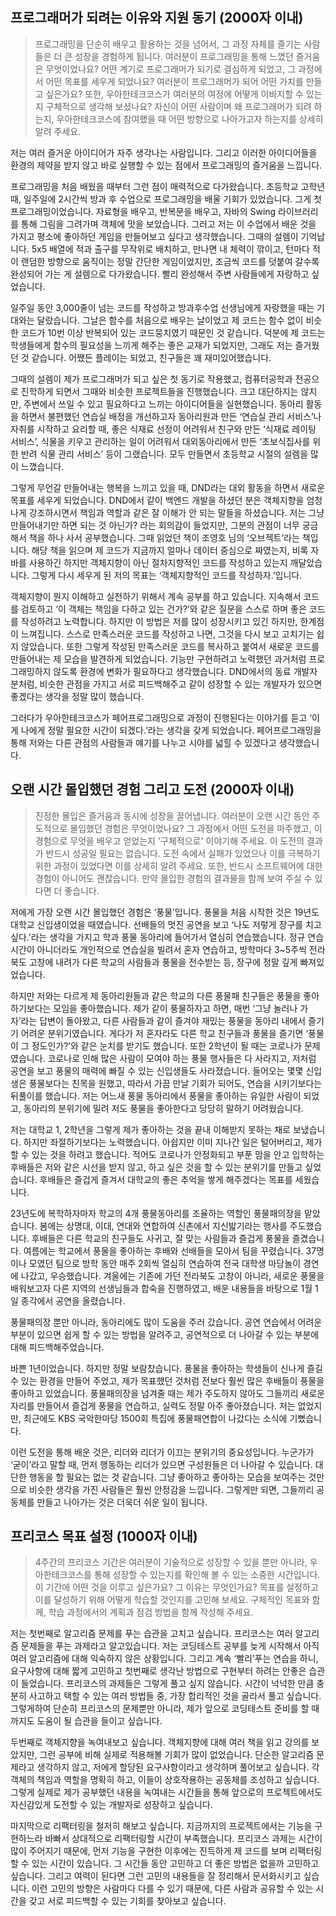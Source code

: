 
## 프로그래머가 되려는 이유와 지원 동기 (2000자 이내)

> 프로그래밍을 단순히 배우고 활용하는 것을 넘어서, 그 과정 자체를 즐기는 사람들은 더 큰 성장을 경험하게 됩니다. 여러분이 프로그래밍을 통해 느꼈던 즐거움은 무엇이었나요? 어떤 계기로 프로그래머가 되기로 결심하게 되었고, 그 과정에서 어떤 목표를 세우게 되었나요? 여러분이 프로그래머가 되어 어떤 가치를 만들고 싶은가요? 또한, 우아한테크코스가 여러분의 여정에 어떻게 이바지할 수 있는지 구체적으로 생각해 보셨나요? 자신이 어떤 사람이며 왜 프로그래머가 되려 하는지, 우아한테크코스에 참여했을 때 어떤 방향으로 나아가고자 하는지를 상세히 알려 주세요.

저는 여러 즐거운 아이디어가 자주 생각나는 사람입니다. 그리고 이러한 아이디어들을 환경의 제약을 받지 않고 바로 실행할 수 있는 점에서 프로그래밍의 즐거움을 느낍니다.

프로그래밍을 처음 배웠을 때부터 그런 점이 매력적으로 다가왔습니다. 초등학교 고학년 때, 일주일에 2시간씩 방과 후 수업으로 프로그래밍을 배울 기회가 있었습니다. 그게 첫 프로그래밍이었습니다. 자료형을 배우고, 반복문을 배우고, 자바의 Swing 라이브러리를 통해 그림을 그려가며 객체에 맛을 보았습니다. 그러고 저는 이 수업에서 배운 것을 가지고 평소에 좋아하던 게임을 만들어보고 싶다고 생각했습니다. 그때의 설렘이 기억납니다. 5x5 배열에 적과 출구를 무작위로 배치하고, 만나면 내 체력이 깎이고, 턴마다 적이 랜덤한 방향으로 움직이는 정말 간단한 게임이었지만, 조금씩 코드를 덧붙여 갈수록 완성되어 가는 게 설렘으로 다가왔습니다. 빨리 완성해서 주변 사람들에게 자랑하고 싶었습니다.

일주일 동안 3,000줄이 넘는 코드를 작성하고 방과후수업 선생님에게 자랑했을 때는 기대와는 달랐습니다. 그날은 함수를 처음으로 배우는 날이었고 제 코드는 함수 없이 비슷한 코드가 10번 이상 반복되어 있는 코드뭉치였기 때문인 것 같습니다. 덕분에 제 코드는 학생들에게 함수의 필요성을 느끼게 해주는 좋은 교재가 되었지만, 그래도 저는 즐거웠던 것 같습니다. 어쨌든 플레이는 되었고, 친구들은 꽤 재미있어했습니다.

그때의 설렘이 제가 프로그래머가 되고 싶은 첫 동기로 작용했고, 컴퓨터공학과 전공으로 진학하게 되면서 그때와 비슷한 프로젝트들을 진행했습니다. 크고 대단하지는 않지만, 주변에서 쓰일 수 있고 필요하다고 느끼는 아이디어들을 실현했습니다. 동아리 활동을 하면서 불편했던 연습실 배정을 개선하고자 동아리원과 만든 ‘연습실 관리 서비스’나 자취를 시작하고 요리할 때, 좋은 식재료 선정이 어려워서 친구와 만든 ‘식재료 레이팅 서비스’, 식물을 키우고 관리하는 일이 어려워서 대외동아리에서 만든 ‘초보식집사를 위한 반려 식물 관리 서비스’ 등이 그랬습니다. 모두 만들면서 초등학교 시절의 설렘을 많이 느꼈습니다.

그렇게 무언갈 만들어내는 행복을 느끼고 있을 때, DND라는 대외 활동을 하면서 새로운 목표를 세우게 되었습니다. DND에서 같이 백엔드 개발을 하셨던 분은 객체지향을 엄청나게 강조하시면서 책임과 역할과 같은 잘 이해가 안 되는 말들을 하셨습니다. 저는 그냥 만들어내기만 하면 되는 것 아닌가? 라는 회의감이 들었지만, 그분의 관점이 너무 궁금해서 책을 하나 사서 공부했습니다. 그때 읽었던 책이 조영호 님의 ‘오브젝트’라는 책입니다. 해당 책을 읽으며 제 코드가 지금까지 얼마나 데이터 중심으로 짜였는지, 비록 자바를 사용하긴 하지만 객체지향이 아닌 절차지향적인 코드를 작성하고 있는지 깨달았습니다. 그렇게 다시 세우게 된 저의 목표는 ‘객체지향적인 코드를 작성하자.’입니다.

객체지향이 뭔지 이해하고 실천하기 위해서 계속 공부를 하고 있습니다. 지속해서 코드를 검토하고 ‘이 객체는 책임을 다하고 있는 건가?’와 같은 질문을 스스로 하며 좋은 코드를 작성하려고 노력합니다. 하지만 이 방법은 저를 많이 성장시키고 있긴 하지만, 한계점이 느껴집니다. 스스로 만족스러운 코드를 작성하고 나면, 그것을 다시 보고 고치기는 쉽지 않았습니다. 또한 그렇게 작성된 만족스러운 코드를 복사하고 붙여서 새로운 코드를 만들어내는 제 모습을 발견하게 되었습니다. 기능만 구현하려고 노력했던 과거처럼 프로그래밍하지 않도록 환경에 변화가 필요하다고 생각했습니다. DND에서의 동료 개발자분처럼, 비슷한 관점을 가지고 서로 피드백해주고 같이 성장할 수 있는 개발자가 있으면 좋겠다는 생각을 정말 많이 했습니다.

그러다가 우아한테크코스가 페어프로그래밍으로 과정이 진행된다는 이야기를 듣고 ‘이게 나에게 정말 필요한 시간이 되겠다.’라는 생각을 갖게 되었습니다. 페어프로그래밍을 통해 저와는 다른 관점의 사람들과 얘기를 나누고 시야를 넓힐 수 있겠다고 생각했습니다.

## 오랜 시간 몰입했던 경험 그리고 도전 (2000자 이내)

> 진정한 몰입은 즐거움과 동시에 성장을 끌어냅니다. 여러분이 오랜 시간 동안 주도적으로 몰입했던 경험은 무엇이었나요? 그 과정에서 어떤 도전을 마주했고, 이 경험으로 무엇을 배우고 얻었는지 '구체적으로' 이야기해 주세요. 이 도전의 결과가 반드시 성공일 필요는 없습니다. 도전 속에서 실패가 있었으나 이를 극복하기 위한 과정이 있었다면 이를 상세히 알려 주세요. 또한, 반드시 소프트웨어에 대한 경험이 아니어도 괜찮습니다. 만약 몰입한 경험의 결과물을 함께 보여 주실 수 있다면 더 좋습니다.

저에게 가장 오랜 시간 몰입했던 경험은 ‘풍물’입니다. 풍물을 처음 시작한 것은 19년도 대학교 신입생이었을 때였습니다. 선배들의 멋진 공연을 보고 ‘나도 저렇게 장구를 치고 싶다.’라는 생각을 가지고 학과 풍물 동아리에 들어가서 열심히 연습했습니다. 정규 연습 시간이 아니더라도 개인적으로 연습실을 빌려서 혼자 연습하고, 방학마다 3~5주씩 전라북도 고창에 내려가 다른 학교의 사람들과 풍물을 전수받는 등, 장구에 정말 깊게 빠져있었습니다.

하지만 저와는 다르게 제 동아리원들과 같은 학교의 다른 풍물패 친구들은 풍물을 좋아하기보다는 모임을 좋아했습니다. 제가 같이 풍물하자고 하면, 매번 ‘그냥 놀러나 가자’라는 답변이 돌아왔고, 다른 사람들과 같이 즐겨야 재밌는 풍물을 동아리 내에서 즐기기 어려운 분위기였습니다. 게다가 저 혼자라도 다른 학교 친구들과 풍물을 즐기면 ‘풍물이 그 정도인가?’와 같은 눈치를 받기도 했습니다. 또한 2학년이 될 때는 코로나가 문제였습니다. 코로나로 인해 많은 사람이 모여야 하는 풍물 행사들은 다 사라지고, 저처럼 공연을 보고 풍물의 매력에 빠질 수 있는 신입생들도 사라졌습니다. 들어오는 몇몇 신입생은 풍물보다는 친목을 원했고, 따라서 가끔 만날 기회가 되어도, 연습을 시키기보다는 뒤풀이를 했습니다. 저는 어느새 풍물 동아리에서 풍물을 좋아하는 유일한 사람이 되었고, 동아리의 분위기에 밀려 저도 풍물을 좋아한다고 당당히 말하기 어려웠습니다.

저는 대학교 1, 2학년을 그렇게 제가 좋아하는 것을 끝내 이해받지 못하는 채로 보냈습니다. 하지만 좌절하기보다는 노력했습니다. 아쉽지만 이미 지나간 일은 털어버리고, 제가 할 수 있는 것을 하려고 했습니다. 적어도 코로나가 안정화되고 부푼 맘을 안고 입학하는 후배들은 저와 같은 시선을 받지 않고, 하고 싶은 것을 할 수 있는 분위기를 만들고 싶었습니다. 후배들은 즐겁게 즐겨서 대학교의 좋은 추억을 쌓게 해주겠다는 목표를 세웠습니다.

23년도에 복학하자마자 학교의 4개 풍물동아리를 조율하는 역할인 풍물패의장을 맡았습니다. 봄에는 상명대, 이대, 연대와 연합하여 신촌에서 지신밟기라는 행사를 주도했습니다. 후배들은 다른 학교의 친구들도 사귀고, 잘 맞는 사람들과 즐겁게 풍물을 즐겼습니다. 여름에는 학교에서 풍물을 좋아하는 후배와 선배들을 모아서 팀을 꾸렸습니다. 37명이나 모였던 팀으로 방학 동안 매주 2회씩 열심히 연습하여 전국 대학생 마당놀이 경연에 나갔고, 우승했습니다. 겨울에는 기존에 가던 전라북도 고창이 아니라, 새로운 풍물을 배워보고자 다른 지역의 선생님들과 합숙을 진행하였고, 배운 내용들을 바탕으로 1월 1일 종각에서 공연을 올렸습니다.

풍물패의장 뿐만 아니라, 동아리에도 많이 도움을 주러 갔습니다. 공연 연습에서 어려운 부분이 있으면 쉽게 할 수 있는 방법을 알려주고, 공연적으로 더 나아갈 수 있는 부분에 대해 피드백해주었습니다.

바쁜 1년이었습니다. 하지만 정말 보람찼습니다. 풍물을 좋아하는 학생들이 신나게 즐길 수 있는 환경을 만들어 주었고, 제가 목표했던 것처럼 전보다 훨씬 많은 후배들이 풍물을 좋아하고 있었습니다. 풍물패의장을 넘겨줄 때는 제가 주도하지 않아도 그들끼리 새로운 자리를 만들어서 즐겁게 풍물을 연습하고, 실력도 정말 아주 좋아졌습니다. 저는 없었지만, 최근에도 KBS 국악한마당 1500회 특집에 풍물패연합이 나갔다는 소식에 기뻤습니다.

이런 도전을 통해 배운 것은, 리더와 리더가 이끄는 분위기의 중요성입니다. 누군가가 ‘굳이’라고 말할 때, 먼저 행동하는 리더가 있으면 구성원들은 더 나아갈 수 있습니다. 대단한 행동을 할 필요는 없는 것 같습니다. 그냥 좋아하고 좋아하는 모습을 보여주는 것만으로 비슷한 생각을 가진 사람들은 훨씬 안정감을 느낍니다. 그렇게만 되면, 그들끼리 공동체를 만들고 나아가는 것은 더욱더 쉬운 일이 됩니다.

## 프리코스 목표 설정 (1000자 이내)

> 4주간의 프리코스 기간은 여러분이 기술적으로 성장할 수 있을 뿐만 아니라, 우아한테크코스를 통해 성장할 수 있는지를 확인해 볼 수 있는 소중한 시간입니다. 이 기간에 어떤 것을 이루고 싶은가요? 그 이유는 무엇인가요? 목표를 설정하고 이를 달성하기 위해 어떻게 학습할 것인지를 고민해 보세요. 구체적인 목표와 함께, 학습 과정에서의 계획과 점검 방법을 함께 작성해 주세요.

저는 첫번째로 알고리즘 문제를 푸는 습관을 고치고 싶습니다. 프리코스는 여러 알고리즘 문제들을 푸는 과제라고 알고있습니다. 저는 코딩테스트 공부를 늦게 시작해서 아직 여러 알고리즘에 대해 익숙하지 않은 상황입니다. 그리고 계속 ‘빨리’푸는 연습을 하니, 요구사항에 대해 짧게 고민하고 첫번째로 생각난 방법으로 구현부터 하려는 안좋은 습관이 들었습니다. 프리코스의 과제들은 그렇게 풀고 싶지 않습니다. 시간이 넉넉한 만큼 충분히 사고하고 택할 수 있는 여러 방법들 중, 가장 합리적인 것을 골라서 풀고 싶습니다. 그렇게하여 단순히 프리코스의 문제뿐만 아니라, 제가 앞으로 코딩테스트 준비를 할 때까지도 도움이 될 습관을 들이고 싶습니다.

두번째로 객체지향을 녹여내보고 싶습니다. 객체지향에 대해 여러 책을 읽고 강의를 보았지만, 그런 공부에 비해 실제로 적용해볼 기회가 많이 없었습니다. 단순한 알고리즘 문제라고 생각하지 않고, 저에게 할당된 요구사항이라고 생각하며 풀어보고 싶습니다. 각 객체의 책임과 역할을 명확히 하고, 이들이 상호작용하는 공동체를 조성하고 싶습니다. 그렇게 실제로 제가 공부했던 내용을 녹여내는 시간들을 통해 앞으로의 프로젝트에서도 자신감있게 도전할 수 있는 개발자로 성장하고 싶습니다.

마지막으로 리팩터링을 철저히 해보고 싶습니다. 지금까지의 프로젝트에서는 기능을 구현하느라 바빠서 상대적으로 리팩터링할 시간이 부족했습니다. 프리코스 과제는 시간이 많이 주어지기 때문에, 먼저 기능을 구현한 이후에는 진득하게 제 코드를 보며 리팩터링할 수 있는 시간이 있습니다. 그 시간들 동안 고민하고 더 좋은 방법은 없을까 고민하고 싶습니다. 그리고 여력이 된다면 그런 고민의 내용들을 잘 정리해서 문서화시키고 싶습니다. 이런 고민의 방향은 사람마다 다를 수 있기 때문에, 다른 사람과 공유할 수 있는 시간을 갖고 서로 피드백할 수 있는 기회를 찾아보고 싶습니다.